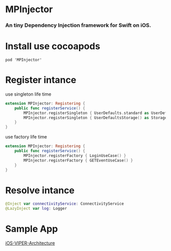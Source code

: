 # MPInjector

### An tiny Dependency Injection framework for Swift on iOS.

# Install use cocoapods
```
pod 'MPInjector'
```

# Register intance

use singleton life time

```swift
extension MPInjector: Registering {
    public func registerService() {
        MPInjector.registerSingleton { UserDefaults.standard as UserDefaults }
        MPInjector.registerSingleton { UserDefaultsStorage() as Storage }
    }
}
```

use factory life time

```swift
extension MPInjector: Registering {
    public func registerService() {
        MPInjector.registerFactory { LoginUseCase() }
        MPInjector.registerFactory { GETEventUseCase() }
    }
}

```

# Resolve intance

```swift
@Inject var connectivityService: ConnectivityService
@LazyInject var log: Logger
```

# Sample App
[iOS-VIPER-Architecture](https://github.com/manhpham90vn/iOS-VIPER-Architecture)
